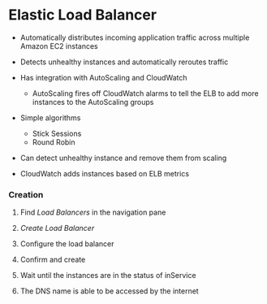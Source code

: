 # Elastic Load Balancer

* Automatically distributes incoming application traffic across multiple Amazon EC2 instances
* Detects unhealthy instances and automatically reroutes traffic

* Has integration with AutoScaling and CloudWatch
  * AutoScaling fires off CloudWatch alarms to tell the ELB to add more instances to the AutoScaling groups
* Simple algorithms
  * Stick Sessions
  * Round Robin
* Can detect unhealthy instance and remove them from scaling
* CloudWatch adds instances based on ELB metrics

### Creation

1. Find _Load Balancers_ in the navigation pane
2. _Create Load Balancer_
3. Configure the load balancer
4. Confirm and create
5. Wait until the instances are in the status of inService

6. The DNS name is able to be accessed by the internet



